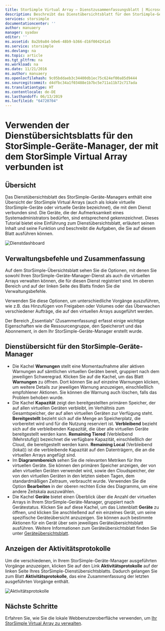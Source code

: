 ```yaml
---
title: StorSimple Virtual Array – Dienstzusammenfassungsblatt | Microsoft-Dokumentation
description: Beschreibt das Dienstübersichtsblatt für den StorSimple-Geräte-Manager und erläutert, wie Sie die Integrität Ihres StorSimple Virtual Array mithilfe dieses Blatt überwachen können.
services: storsimple
documentationcenter: ''
author: manuaery
manager: syadav
editor: ''
ms.assetid: 8a2b9a84-b0e6-48b9-b366-d16f004241a5
ms.service: storsimple
ms.devlang: na
ms.topic: article
ms.tgt_pltfrm: na
ms.workload: na
ms.date: 11/21/2016
ms.author: manuaery
ms.openlocfilehash: 9c05bddaeb3c34400db1ec75c624ef00a85d9444
ms.sourcegitcommit: d4dfbc34a1f03488e1b7bc5e711a11b72c717ada
ms.translationtype: HT
ms.contentlocale: de-DE
ms.lasthandoff: 06/13/2019
ms.locfileid: "64720704"
---
```

# <a name="use-the-service-summary-blade-for-storsimple-device-manager-connected-to-storsimple-virtual-array"></a>Verwenden der Dienstübersichtsblatts für den StorSimple-Geräte-Manager, der mit dem StorSimple Virtual Array verbunden ist
## <a name="overview"></a>Übersicht
Das Dienstübersichtsblatt des StorSimple-Geräte-Managers enthält eine Übersicht der StorSimple Virtual Arrays (auch als lokale virtuelle StorSimple-Geräte oder virtuelle Geräte bezeichnet), die mit dem Dienst verbunden sind. Die Geräte, die der Aufmerksamkeit eines Systemadministrators bedürfen, sind entsprechend gekennzeichnet. Dieses Tutorial bietet eine Einführung zum Dienstübersichtsblatt, erläutert seinen Inhalt und seine Funktion und beschreibt die Aufgaben, die Sie auf diesem Blatt ausführen können.

![Dienstdashboard](./media/storsimple-virtual-array-service-summary/service-blade.png)

## <a name="management-commands-and-essentials"></a>Verwaltungsbefehle und Zusammenfassung
Auf dem StorSimple-Übersichtsblatt sehen Sie die Optionen, mit denen Sie sowohl Ihren StorSimple-Geräte-Manager-Dienst als auch die virtuellen Arrays verwalten können, die für diesen Dienst registriert sind. Im oberen Bereich und auf der linken Seite des Blatts finden Sie die Verwaltungsbefehle.

Verwenden Sie diese Optionen, um unterschiedliche Vorgänge auszuführen, wie z.B. das Hinzufügen von Freigaben oder Volumes oder das Überwachen verschiedener Aufträge, die auf den virtuellen Arrays ausgeführt werden.

Der Bereich „Essentials“ (Zusammenfassung) erfasst einige wichtige Eigenschaften wie die Ressourcengruppe, den Speicherort und das Abonnement, in dem Ihr StorSimple-Geräte-Manager erstellt wurde.

## <a name="storsimple-device-manager-service-summary"></a>Dienstübersicht für den StorSimple-Geräte-Manager
* Die Kachel **Warnungen** stellt eine Momentaufnahme aller aktiven Warnungen auf sämtlichen virtuellen Geräten bereit, gruppiert nach dem jeweiligen Schweregrad. Klicken Sie auf die Kachel, um das Blatt **Warnungen** zu öffnen. Dort können Sie auf einzelne Warnungen klicken, um weitere Details zur jeweiligen Warnung anzuzeigen, einschließlich empfohlener Aktionen. Sie können die Warnung auch löschen, falls das Problem behoben wurde.
* Die Kachel **Kapazität** zeigt den bereitgestellten primären Speicher, der auf allen virtuellen Geräten verbleibt, im Verhältnis zum Gesamtspeicher, der auf allen virtuellen Geräten zur Verfügung steht. **Bereitgestellt** bezieht sich auf die Menge an Speicherplatz, die vorbereitet wird und für die Nutzung reserviert ist. **Verbleibend** bezieht sich auf die verbleibenden Kapazität, die über alle virtuellen Geräte bereitgestellt werden kann. **Remaining Tiered** (Verbleibend (Mehrstufig)) bezeichnet die verfügbare Kapazität, einschließlich der Cloud, die bereitgestellt werden kann. **Remaining Local** (Verbleibend (lokal)) ist die verbleibende Kapazität auf den Datenträgern, die an die virtuellen Arrays angefügt sind.
* Im **Diagrammbereich** sehen Sie die relevanten Metriken für Ihre virtuellen Geräte. Sie können den primären Speicher anzeigen, der von allen virtuellen Geräten verwendet wird, sowie den Cloudspeicher, der von den virtuellen Geräten in den letzten sieben Tagen, dem standardmäßigen Zeitraum, verbraucht wurde. Verwenden Sie die Option **Bearbeiten** in der oberen rechten Ecke des Diagramms, um eine andere Zeitskala auszuwählen.
* Die Kachel **Geräte** bietet einen Überblick über die Anzahl der virtuellen Arrays in Ihrem StorSimple-Geräte-Manager, gruppiert nach Gerätestatus. Klicken Sie auf diese Kachel, um das Listenblatt **Geräte** zu öffnen, und klicken Sie anschließend auf ein einzelnes Gerät, um seine spezifische Geräteübersicht anzuzeigen. Sie können auch bestimmte Aktionen für ein Gerät über sein jeweiliges Geräteübersichtsblatt ausführen. Weitere Informationen zum Geräteübersichtsblatt finden Sie unter [Geräteübersichtsblatt](storsimple-virtual-array-device-summary.md).

## <a name="view-the-activity-logs"></a>Anzeigen der Aktivitätsprotokolle
Um die verschiedenen, in Ihrem StorSimple-Geräte-Manager ausgeführten Vorgänge anzuzeigen, klicken Sie auf den Link **Aktivitätsprotokolle** auf der linken Seite Ihres StorSimple-Dienstübersichtsblatts. Dadurch gelangen Sie zum Blatt **Aktivitätsprotokolle**, das eine Zusammenfassung der letzten ausgeführten Vorgänge enthält.

![Aktivitätsprotokolle](./media/storsimple-virtual-array-service-summary/activity-log.png)

## <a name="next-steps"></a>Nächste Schritte
Erfahren Sie, wie Sie die lokale Webbenutzeroberfläche verwenden, um [Ihr StorSimple Virtual Array zu verwalten](storsimple-ova-web-ui-admin.md).

